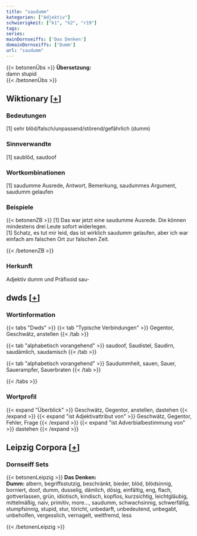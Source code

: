 ```yaml
---
title: "saudumm"
kategorien: ["Adjektiv"]
schwierigkeit: ["k1", "h2", "r19"]
tags:
series:
mainDornseiffs: ['Das Denken']
domainDornseiffs: ['Dumm']
url: "saudumm"
---
```


{{< betonenÜbs >}}
**Übersetzung:**  
damn stupid  
{{< /betonenÜbs >}}

## Wiktionary [[+](https://de.wiktionary.org/wiki/saudumm)]

### Bedeutungen
[1] sehr blöd/falsch/unpassend/störend/gefährlich (dumm)  

### Sinnverwandte
[1] saublöd, saudoof  

### Wortkombinationen
[1] saudumme Ausrede, Antwort, Bemerkung, saudummes Argument, saudumm gelaufen  

### Beispiele
{{< betonenZB >}}
[1] Das war jetzt eine saudumme Ausrede. Die können mindestens drei Leute sofort widerlegen.  
[1] Schatz, es tut mir leid, das ist wirklich saudumm gelaufen, aber ich war einfach am falschen Ort zur falschen Zeit.  

{{< /betonenZB >}}
### Herkunft
Adjektiv dumm und Präfixoid sau-  



## dwds [[+](https://www.dwds.de/wb/saudumm)]

### Wortinformation
{{< tabs "Dwds" >}}
{{< tab "Typische Verbindungen" >}}
Gegentor, Geschwätz, anstellen
{{< /tab >}}

{{< tab "alphabetisch vorangehend" >}}
saudoof, Saudistel, Saudirn, saudämlich, saudamisch
{{< /tab >}}

{{< tab "alphabetisch vorangehend" >}}
Saudummheit, sauen, Sauer, Sauerampfer, Sauerbraten
{{< /tab >}}

{{< /tabs >}}

### Wortprofil
{{< expand "Überblick" >}} Geschwätz, Gegentor, anstellen, dastehen {{< /expand >}}
{{< expand "ist Adjektivattribut von" >}} Geschwätz, Gegentor, Fehler, Frage {{< /expand >}}
{{< expand "ist Adverbialbestimmung von" >}} dastehen {{< /expand >}}

## Leipzig Corpora [[+](https://corpora.uni-leipzig.de/en/res?word=saudumm&corpusId=deu_newscrawl-public_2018)]

### Dornseiff Sets
{{< betonenLeipzig >}}
**Das Denken:**  
**Dumm:** albern, begriffsstutzig, beschränkt, bieder, blöd, blödsinnig, borniert, doof, dumm, dusselig, dämlich, dösig, einfältig, eng, flach, gottverlassen, grün, idiotisch, kindisch, kopflos, kurzsichtig, leichtgläubig, mittelmäßig, naiv, primitiv, more..., saudumm, schwachsinnig, schwerfällig, stumpfsinnig, stupid, stur, töricht, unbedarft, unbedeutend, unbegabt, unbeholfen, vergesslich, vernagelt, weltfremd, less  

{{< /betonenLeipzig >}}
